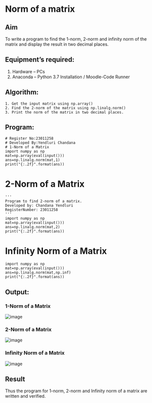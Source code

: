 # Norm of a matrix
## Aim
To write a program to find the 1-norm, 2-norm and infinity norm of the matrix and display the result in two decimal places.
## Equipment’s required:
1.	Hardware – PCs
2.	Anaconda – Python 3.7 Installation / Moodle-Code Runner
## Algorithm:
	1. Get the input matrix using np.array()   
    2. Find the 2-norm of the matrix using np.linalg.norm()
	3. Print the norm of the matrix in two decimal places.
## Program:
```
# Register No:23011258
# Developed By:Yendluri Chandana
# 1-Norm of a Matrix
import numpy as np
mat=np.array(eval(input()))
ans=np.linalg.norm(mat,1)
print("{:.2f}".format(ans))
```

# 2-Norm of a Matrix
```
'''
Program to find 2-norm of a matrix.
Developed by: Chandana Yendluri
RegisterNumber: 23011258
'''
import numpy as np
mat=np.array(eval(input()))
ans=np.linalg.norm(mat,2)
print("{:.2f}".format(ans))

```



# Infinity Norm of a Matrix
```
import numpy as np
mat=np.array(eval(input()))
ans=np.linalg.norm(mat,np.inf)
print("{:.2f}".format(ans))

```
## Output:
### 1-Norm of a Matrix
![image](https://github.com/23011258/Norm-of-a-matrix/assets/139842204/642c6d64-02fc-40d3-9420-5189856ff031)


### 2-Norm of a Matrix
![image](https://github.com/23011258/Norm-of-a-matrix/assets/139842204/3f9944f4-2197-46aa-984c-8e7b3ac21e99)


### Infinity Norm of a Matrix
![image](https://github.com/23011258/Norm-of-a-matrix/assets/139842204/3607898e-3df9-43ef-9d6d-f51aeede8e9c)


## Result
Thus the program for 1-norm, 2-norm and Infinity norm of a matrix are written and verified.
